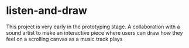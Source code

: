 # listen-and-draw

This project is very early in the prototyping stage.
A collaboration with a sound artist to make an interactive piece where users can draw how they feel on a scrolling canvas as a music track plays
